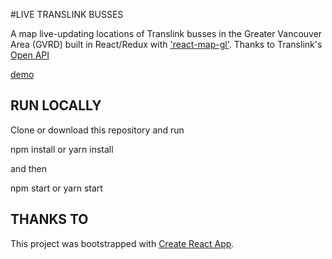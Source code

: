 #LIVE TRANSLINK BUSSES

A map live-updating locations of Translink busses in the Greater Vancouver Area (GVRD) built in React/Redux with ['react-map-gl'](https://github.com/uber/react-map-gl). Thanks to Translink's [Open API](https://developer.translink.ca/)

[demo](https://github.com/annieng/translink-bus-map/blob/master/public/images/demo-shot.png)

## RUN LOCALLY

Clone or download this repository and run

npm install or yarn install

and then

npm start or yarn start


## THANKS TO

This project was bootstrapped with [Create React App](https://github.com/facebookincubator/create-react-app).
